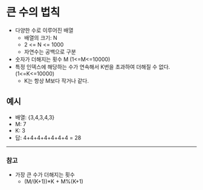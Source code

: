 # 큰 수의 법칙
- 다양한 수로 이루어진 배열
  - 배열의 크기: N
  - 2 <= N <= 1000
  - 자연수는 공백으로 구분
- 숫자가 더해지는 횟수 M (1<=M<=10000)
- 특정 인덱스에 해당하는 수가 연속해서 K번을 초과하여 더해질 수 없다.(1<=K<=10000)
  - K는 항상 M보다 작거나 같다.

## 예시
- 배열: {3,4,3,4,3}
- M: 7
- K: 3
- 답: 4+4+4+4+4+4+4 = 28

---

### 참고
- 가장 큰 수가 더해지는 횟수
  - (M/(K+1))*K + M%(K+1)
